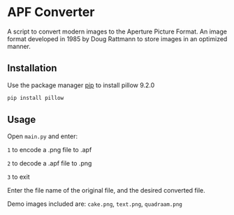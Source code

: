# APF Converter

A script to convert modern images to the Aperture Picture Format. An image format developed in 1985 by Doug Rattmann to store images in an optimized manner.

## Installation

Use the package manager [pip](https://pip.pypa.io/en/stable/) to install pillow 9.2.0

```bash
pip install pillow
```

## Usage

Open `main.py` and enter:

`1` to encode a .png file to .apf

`2` to decode a .apf file to .png

`3` to exit

Enter the file name of the original file, and the desired converted file.


Demo images included are:
`cake.png`, `text.png`, `quadraam.png`
